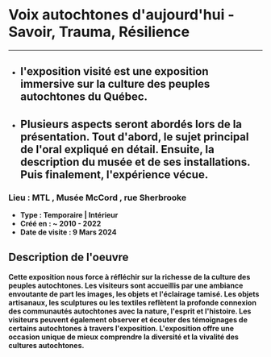 # **Voix autochtones d'aujourd'hui - Savoir, Trauma, Résilience**
__________
- ## **l'exposition visité est une exposition immersive sur la culture des peuples autochtones du Québec.**
- ## **Plusieurs aspects seront abordés lors de la présentation. Tout d'abord, le sujet principal de l'oral expliqué en détail. Ensuite, la description du musée et de ses installations. Puis finalement, l'expérience vécue.**

### **Lieu : MTL , Musée McCord** ,  rue Sherbrooke
 - **Type : Temporaire | Intérieur**
 - **Créé en : ~ 2010 - 2022**
 - **Date de visite : 9 Mars 2024**

## **Description de l'oeuvre**

**Cette exposition nous force à réfléchir sur la richesse de la culture des peuples autochtones. Les visiteurs sont accueillis par une ambiance envoutante de part les images, les objets et l'éclairage tamisé. Les objets artisanaux, les sculptures ou les textiles reflètent la profonde connexion des communautés autochtones avec la nature, l'esprit et l'histoire. Les visiteurs peuvent également observer et écouter des témoignages de certains autochtones à travers l'exposition. L'exposition offre une occasion unique de mieux comprendre la diversité et la vivalité des cultures autochtones.** 


